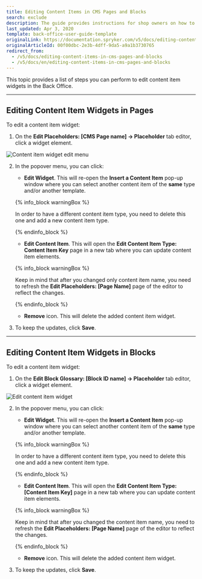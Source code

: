 ```yaml
---
title: Editing Content Items in CMS Pages and Blocks
search: exclude
description: The guide provides instructions for shop owners on how to update content item widgets in pages and blocks from the Back Office.
last_updated: Apr 3, 2020
template: back-office-user-guide-template
originalLink: https://documentation.spryker.com/v5/docs/editing-content-items-in-cms-pages-and-blocks
originalArticleId: 00f00dbc-2e3b-4dff-9da5-a9a1b3730765
redirect_from:
  - /v5/docs/editing-content-items-in-cms-pages-and-blocks
  - /v5/docs/en/editing-content-items-in-cms-pages-and-blocks
---
```


This topic provides a list of steps you can perform to edit content item widgets in the Back Office.
***

## Editing Content Item Widgets in Pages 

To edit a content item widget:

1. On the **Edit Placeholders: [CMS Page name] -> Placeholder** tab editor, click a widget element.

![Content item widget edit menu](https://spryker.s3.eu-central-1.amazonaws.com/docs/User+Guides/Back+Office+User+Guides/Content+Management+System/Content+Item+Widgets/Editing+Content+Item+Widgets/content-item-widget-menu.png) 

2. In the popover menu, you can click:
   * **Edit Widget**. This will re-open the **Insert a Content Item** pop-up window where you can select another content item of the **same** type and/or another template.
    
    {% info_block warningBox %}

    In order to have a different content item type, you need to delete this one and add a new content item type.

    {% endinfo_block %}

    * **Edit Content Item**. This will open the **Edit Content Item Type: Content Item Key** page in a new tab where you can update content item elements. 

    {% info_block warningBox %}

    Keep in mind that after you changed only content item name, you need to refresh the **Edit Placeholders: [Page Name]** page of the editor to reflect the changes.

    {% endinfo_block %}

    * **Remove** icon. This will delete the added content item widget.
3.  To keep the updates, click **Save**.

***
## Editing Content Item Widgets in Blocks

To edit a content item widget:

1. On the **Edit Block Glossary: [Block ID name] -> Placeholder** tab editor, click a widget element.

![Edit content item widget](https://spryker.s3.eu-central-1.amazonaws.com/docs/User+Guides/Back+Office+User+Guides/Content+Management+System/Content+Item+Widgets/Editing+Content+Item+Widgets/content-item-widget-menu-block.png) 

2. In the popover menu, you can click:
    * **Edit Widget**. This will re-open the **Insert a Content Item** pop-up window where you can select another content item of the **same** type and/or another template.

    {% info_block warningBox %}

    In order to have a different content item type, you need to delete this one and add a new content item type.

    {% endinfo_block %}

    * **Edit Content Item**. This will open the **Edit Content Item Type: [Content Item Key]** page in a new tab where you can update content item elements. 

    {% info_block warningBox %}

    Keep in mind that after you changed the content item name, you need to refresh the **Edit Placeholders: [Page Name]** page of the editor to reflect the changes.
    
    {% endinfo_block %}

    * **Remove** icon. This will delete the added content item widget.
3.  To keep the updates, click **Save**.
